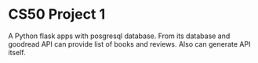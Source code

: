 # CS50 Project 1


A Python flask apps with posgresql database. From its database and goodread API can provide list of books and reviews. Also can generate API itself. 


